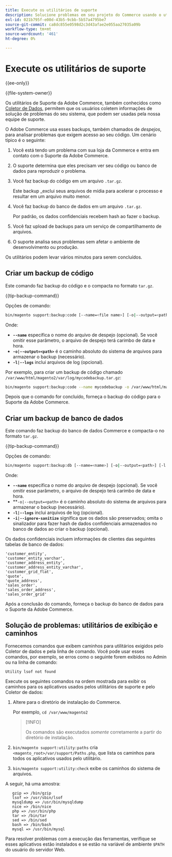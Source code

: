 ```yaml
---
title: Execute os utilitários de suporte
description: Solucione problemas em seu projeto do Commerce usando o utilitário de suporte integrado.
exl-id: 021b795f-e00d-43b5-9cbb-5b57a4795be7
source-git-commit: ca8dc855e0598d2c3d43afae2e055aa27035a09b
workflow-type: tm+mt
source-wordcount: '461'
ht-degree: 0%

---
```


# Execute os utilitários de suporte

{{ee-only}}

{{file-system-owner}}

Os utilitários de Suporte da Adobe Commerce, também conhecidos como [Coletor de Dados](https://docs.magento.com/user-guide/system/support-data-collector.html), permitem que os usuários coletem informações de solução de problemas do seu sistema, que podem ser usadas pela nossa equipe de suporte.

O Adobe Commerce usa esses backups, também chamados de _despejos_, para analisar problemas que exigem acesso ao seu código. Um cenário típico é o seguinte:

1. Você está tendo um problema com sua loja da Commerce e entra em contato com o Suporte da Adobe Commerce.
1. O suporte determina que eles precisam ver seu código ou banco de dados para reproduzir o problema.
1. Você faz backup do código em um arquivo `.tar.gz`.

   Este backup _exclui seus arquivos de mídia para acelerar o processo e resultar em um arquivo muito menor.

1. Você faz backup do banco de dados em um arquivo `.tar.gz`.

   Por padrão, os dados confidenciais recebem hash ao fazer o backup.

1. Você faz upload de backups para um serviço de compartilhamento de arquivos.
1. O suporte analisa seus problemas sem afetar o ambiente de desenvolvimento ou produção.

Os utilitários podem levar vários minutos para serem concluídos.

## Criar um backup de código

Este comando faz backup do código e o compacta no formato `tar.gz`.

{{tip-backup-command}}

Opções de comando:

```bash
bin/magento support:backup:code [--name=<file name>] [-o|--output=<path>] [-l|--logs]
```

Onde:

- **`--name`** especifica o nome do arquivo de despejo (opcional). Se você omitir esse parâmetro, o arquivo de despejo terá carimbo de data e hora.
- **`-o|--output=<path>`** é o caminho absoluto do sistema de arquivos para armazenar o backup (necessário).
- **`-l|--logs`** inclui arquivos de log (opcional).

Por exemplo, para criar um backup de código chamado `/var/www/html/magento2/var/log/mycodebackup.tar.gz`:

```bash
bin/magento support:backup:code --name mycodebackup -o /var/www/html/magento2/var/log
```

Depois que o comando for concluído, forneça o backup do código para o Suporte da Adobe Commerce.

## Criar um backup de banco de dados

Este comando faz backup do banco de dados Commerce e compacta-o no formato `tar.gz`.

{{tip-backup-command}}

Opções de comando:

```bash
bin/magento support:backup:db [--name=<name>] [-o|--output=<path>] [-l|--logs] [-i|--ignore-sanitize]
```

Onde:

- **`--name`** especifica o nome do arquivo de despejo (opcional). Se você omitir esse parâmetro, o arquivo de despejo terá carimbo de data e hora.
- **`-o|--output=<path>` é o caminho absoluto do sistema de arquivos para armazenar o backup (necessário).
- **`-l|--logs`** inclui arquivos de log (opcional).
- **`-i|--ignore-sanitize`** significa que os dados são preservados; omita o sinalizador para fazer hash de dados confidenciais armazenados no banco de dados ao criar o backup (opcional).

Os dados confidenciais incluem informações de clientes das seguintes tabelas de banco de dados:

```
'customer_entity',
'customer_entity_varchar',
'customer_address_entity',
'customer_address_entity_varchar',
'customer_grid_flat',
'quote',
'quote_address',
'sales_order',
'sales_order_address',
'sales_order_grid'
```

Após a conclusão do comando, forneça o backup do banco de dados para o Suporte da Adobe Commerce.

## Solução de problemas: utilitários de exibição e caminhos

Fornecemos comandos que exibem caminhos para utilitários exigidos pelo Coletor de dados e pela linha de comando. Você pode usar esses comandos, por exemplo, se erros como o seguinte forem exibidos no Admin ou na linha de comando:

```
Utility lsof not found
```

Execute os seguintes comandos na ordem mostrada para exibir os caminhos para os aplicativos usados pelos utilitários de suporte e pelo Coletor de dados:

1. Altere para o diretório de instalação do Commerce.

   Por exemplo, `cd /var/www/magento2`

   >[!INFO]
   >
   >Os comandos são executados _somente_ corretamente a partir do diretório de instalação.

1. `bin/magento support:utility:paths` cria `<magento_root>/var/support/Paths.php`, que lista os caminhos para todos os aplicativos usados pelo utilitário.
1. `bin/magento support:utility:check` exibe os caminhos do sistema de arquivos.

A seguir, há uma amostra:

```
   gzip => /bin/gzip
   lsof => /usr/sbin/lsof
   mysqldump => /usr/bin/mysqldump
   nice => /bin/nice
   php => /usr/bin/php
   tar => /bin/tar
   sed => /bin/sed
   bash => /bin/bash
   mysql => /usr/bin/mysql
```

Para resolver problemas com a execução das ferramentas, verifique se esses aplicativos estão instalados e se estão na variável de ambiente `$PATH` do usuário do servidor Web.
